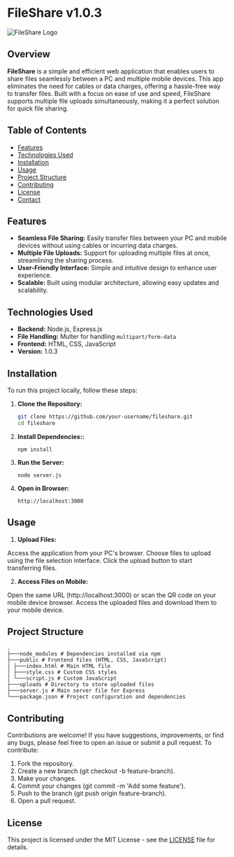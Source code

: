 # FileShare v1.0.3

![FileShare Logo](path/to/logo.png)

## Overview

**FileShare** is a simple and efficient web application that enables users to share files seamlessly between a PC and multiple mobile devices. This app eliminates the need for cables or data charges, offering a hassle-free way to transfer files. Built with a focus on ease of use and speed, FileShare supports multiple file uploads simultaneously, making it a perfect solution for quick file sharing.

## Table of Contents

- [Features](#features)
- [Technologies Used](#technologies-used)
- [Installation](#installation)
- [Usage](#usage)
- [Project Structure](#project-structure)
- [Contributing](#contributing)
- [License](#license)
- [Contact](#contact)

## Features

- **Seamless File Sharing:** Easily transfer files between your PC and mobile devices without using cables or incurring data charges.
- **Multiple File Uploads:** Support for uploading multiple files at once, streamlining the sharing process.
- **User-Friendly Interface:** Simple and intuitive design to enhance user experience.
- **Scalable:** Built using modular architecture, allowing easy updates and scalability.

## Technologies Used

- **Backend:** Node.js, Express.js
- **File Handling:** Multer for handling `multipart/form-data`
- **Frontend:** HTML, CSS, JavaScript
- **Version:** 1.0.3

## Installation

To run this project locally, follow these steps:

1. **Clone the Repository:**
   ```bash
   git clone https://github.com/your-username/fileshare.git
   cd fileshare
   ```
2. **Install Dependencies::**
   ```Navigate to the project directory and install the required dependencies using npm
   npm install
   ```
3. **Run the Server:**
   ```Start the Express server by running
   node server.js
   ```
4. **Open in Browser:**

   ```Open your web browser and go to
   http://localhost:3000

   ```

## Usage

1. **Upload Files:**

Access the application from your PC's browser.
Choose files to upload using the file selection interface.
Click the upload button to start transferring files.

2. **Access Files on Mobile:**

Open the same URL (http://localhost:3000) or scan the QR code on your mobile device browser.
Access the uploaded files and download them to your mobile device.

## Project Structure
```
.
├───node_modules # Dependencies installed via npm
├───public # Frontend files (HTML, CSS, JavaScript)
│ ├───index.html # Main HTML file
│ ├───style.css # Custom CSS styles
│ └───script.js # Custom JavaScript
├───uploads # Directory to store uploaded files
├───server.js # Main server file for Express
└───package.json # Project configuration and dependencies
```

## Contributing

Contributions are welcome! If you have suggestions, improvements, or find any bugs, please feel free to open an issue or submit a pull request. To contribute:

1. Fork the repository.
2. Create a new branch (git checkout -b feature-branch).
3. Make your changes.
4. Commit your changes (git commit -m 'Add some feature').
5. Push to the branch (git push origin feature-branch).
6. Open a pull request.

## License

This project is licensed under the MIT License - see the [LICENSE](LICENSE.txt) file for details.
